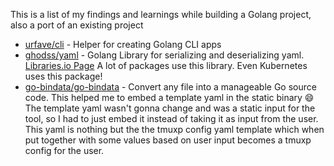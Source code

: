 This is a list of my findings and learnings while building a Golang project, also a port of an existing project

* [urfave/cli](https://github.com/urfave/cli) - Helper for creating Golang CLI apps
* [ghodss/yaml](https://github.com/ghodss/yaml) - Golang Library for serializing and deserializing yaml. [Libraries.io Page](https://libraries.io/go/github.com%2Fghodss%2Fyaml) A lot of packages use this library. Even Kubernetes uses this package!
* [go-bindata/go-bindata](https://github.com/go-bindata/go-bindata) - Convert any file into a manageable Go source code. This helped me to embed a template yaml in the static binary 😄 The template yaml wasn't gonna change and was a static input for the tool, so I had to just embed it instead of taking it as input from the user. This yaml is nothing but the the tmuxp config yaml template which when put together with some values based on user input becomes a tmuxp config for the user.